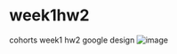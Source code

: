 # week1hw2
cohorts week1 hw2 google design
![image](https://github.com/esraaakgull/week1hw2/assets/94448231/6bda909d-2963-40e9-b9ba-a3df5653cc3a)

